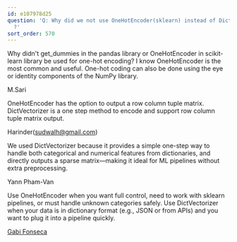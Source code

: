 ```yaml
---
id: e107978d25
question: 'Q: Why did we not use OneHotEncoder(sklearn) instead of DictVectorizer
  ?'
sort_order: 570
---
```


Why didn't get_dummies in the pandas library or OneHotEncoder in scikit-learn library be used for one-hot encoding? I know OneHotEncoder is the most common and useful. One-hot coding can also be done using the eye or identity components of the NumPy library.

M.Sari

OneHotEncoder has the option to output a row column tuple matrix. DictVectorizer is a one step method to encode and support row column tuple matrix output.

Harinder([sudwalh@gmail.com](mailto:sudwalh@gmail.com))

We used DictVectorizer because it provides a simple one-step way to handle both categorical and numerical features from dictionaries, and directly outputs a sparse matrix—making it ideal for ML pipelines without extra preprocessing.

Yann Pham-Van

Use OneHotEncoder when you want full control, need to work with sklearn pipelines, or must handle unknown categories safely. Use DictVectorizer when your data is in dictionary format (e.g., JSON or from APIs) and you want to plug it into a pipeline quickly.

[Gabi Fonseca](https://github.com/fonsecagabriella/data_science/blob/main/00_general_notes/encoding_summary.ipynb)

